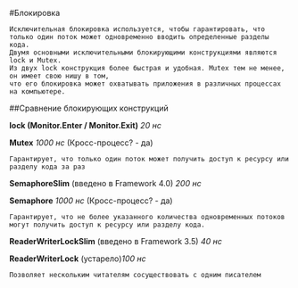 ﻿#Блокировка

    Исключительная блокировка используется, чтобы гарантировать, что только один поток может одновременно вводить определенные разделы кода. 
    Двумя основными исключительными блокирующими конструкциями являются lock и Mutex. 
    Из двух lock конструкция более быстрая и удобная. Mutex тем не менее, он имеет свою нишу в том, 
    что его блокировка может охватывать приложения в различных процессах на компьютере.

##Сравнение блокирующих конструкций

**lock (Monitor.Enter / Monitor.Exit)** _20 нс_

**Mutex** _1000 нс_ (Кросс-процесс? - да)

    Гарантирует, что только один поток может получить доступ к ресурсу или разделу кода за раз

**SemaphoreSlim** (введено в Framework 4.0) _200 нс_

**Semaphore** _1000 нс_ (Кросс-процесс? - да)

    Гарантирует, что не более указанного количества одновременных потоков могут получить доступ к ресурсу или разделу кода.

**ReaderWriterLockSlim** (введено в Framework 3.5) _40 нс_

**ReaderWriterLock** (устарело)_100 нс_

    Позволяет нескольким читателям сосуществовать с одним писателем